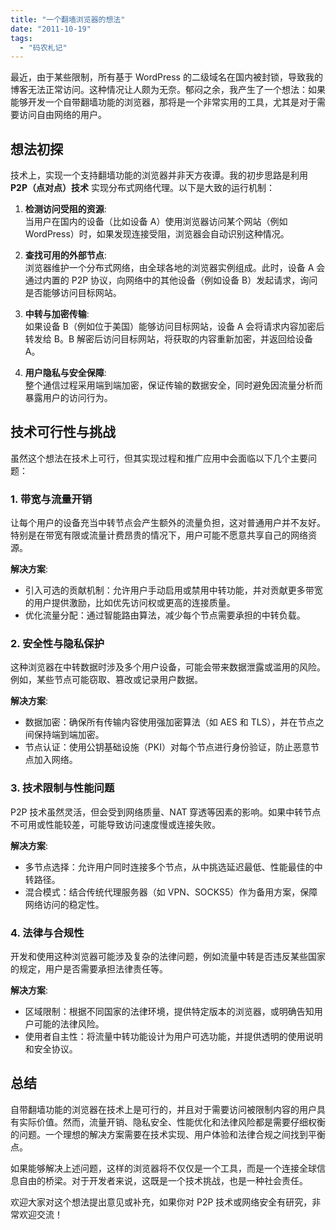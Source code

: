 ```yaml
---
title: "一个翻墙浏览器的想法"
date: "2011-10-19"
tags: 
  - "码农札记"
---
```

最近，由于某些限制，所有基于 WordPress 的二级域名在国内被封锁，导致我的博客无法正常访问。这种情况让人颇为无奈。郁闷之余，我产生了一个想法：如果能够开发一个自带翻墙功能的浏览器，那将是一个非常实用的工具，尤其是对于需要访问自由网络的用户。  


## 想法初探  

技术上，实现一个支持翻墙功能的浏览器并非天方夜谭。我的初步思路是利用 **P2P（点对点）技术** 实现分布式网络代理。以下是大致的运行机制：  

1. **检测访问受阻的资源**:  
   当用户在国内的设备（比如设备 A）使用浏览器访问某个网站（例如 WordPress）时，如果发现连接受阻，浏览器会自动识别这种情况。  

2. **查找可用的外部节点**:  
   浏览器维护一个分布式网络，由全球各地的浏览器实例组成。此时，设备 A 会通过内置的 P2P 协议，向网络中的其他设备（例如设备 B）发起请求，询问是否能够访问目标网站。  

3. **中转与加密传输**:  
   如果设备 B（例如位于美国）能够访问目标网站，设备 A 会将请求内容加密后转发给 B。B 解密后访问目标网站，将获取的内容重新加密，并返回给设备 A。  

4. **用户隐私与安全保障**:  
   整个通信过程采用端到端加密，保证传输的数据安全，同时避免因流量分析而暴露用户的访问行为。  



## 技术可行性与挑战  

虽然这个想法在技术上可行，但其实现过程和推广应用中会面临以下几个主要问题：  

### 1. **带宽与流量开销**  
让每个用户的设备充当中转节点会产生额外的流量负担，这对普通用户并不友好。特别是在带宽有限或流量计费昂贵的情况下，用户可能不愿意共享自己的网络资源。  

**解决方案**:  
- 引入可选的贡献机制：允许用户手动启用或禁用中转功能，并对贡献更多带宽的用户提供激励，比如优先访问权或更高的连接质量。  
- 优化流量分配：通过智能路由算法，减少每个节点需要承担的中转负载。  

### 2. **安全性与隐私保护**  
这种浏览器在中转数据时涉及多个用户设备，可能会带来数据泄露或滥用的风险。例如，某些节点可能窃取、篡改或记录用户数据。  

**解决方案**:  
- 数据加密：确保所有传输内容使用强加密算法（如 AES 和 TLS），并在节点之间保持端到端加密。  
- 节点认证：使用公钥基础设施（PKI）对每个节点进行身份验证，防止恶意节点加入网络。  

### 3. **技术限制与性能问题**  
P2P 技术虽然灵活，但会受到网络质量、NAT 穿透等因素的影响。如果中转节点不可用或性能较差，可能导致访问速度慢或连接失败。  

**解决方案**:  
- 多节点选择：允许用户同时连接多个节点，从中挑选延迟最低、性能最佳的中转路径。  
- 混合模式：结合传统代理服务器（如 VPN、SOCKS5）作为备用方案，保障网络访问的稳定性。  

### 4. **法律与合规性**  
开发和使用这种浏览器可能涉及复杂的法律问题，例如流量中转是否违反某些国家的规定，用户是否需要承担法律责任等。  

**解决方案**:  
- 区域限制：根据不同国家的法律环境，提供特定版本的浏览器，或明确告知用户可能的法律风险。  
- 使用者自主性：将流量中转功能设计为用户可选功能，并提供透明的使用说明和安全协议。  


## 总结  

自带翻墙功能的浏览器在技术上是可行的，并且对于需要访问被限制内容的用户具有实际价值。然而，流量开销、隐私安全、性能优化和法律风险都是需要仔细权衡的问题。一个理想的解决方案需要在技术实现、用户体验和法律合规之间找到平衡点。  

如果能够解决上述问题，这样的浏览器将不仅仅是一个工具，而是一个连接全球信息自由的桥梁。对于开发者来说，这既是一个技术挑战，也是一种社会责任。  

欢迎大家对这个想法提出意见或补充，如果你对 P2P 技术或网络安全有研究，非常欢迎交流！
